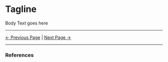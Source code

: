 # Tagline

Body Text goes here

<hr/>

[<- Previous Page](./value-proposition.html)
|
[Next Page ->](./messaging.html)

<hr/>

### References
